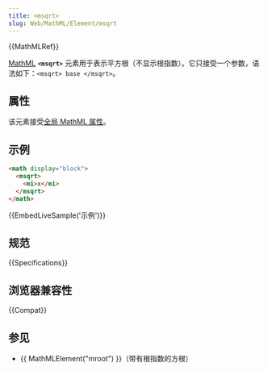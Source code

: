 ```yaml
---
title: <msqrt>
slug: Web/MathML/Element/msqrt
---
```


{{MathMLRef}}

[MathML](/zh-CN/docs/Web/MathML) **`<msqrt>`** 元素用于表示平方根（不显示根指数）。它只接受一个参数，语法如下：`<msqrt> base </msqrt>`。

## 属性

该元素接受[全局 MathML 属性](/zh-CN/docs/Web/MathML/Global_attributes)。

## 示例

```html
<math display="block">
  <msqrt>
    <mi>x</mi>
  </msqrt>
</math>
```

{{EmbedLiveSample('示例')}}

## 规范

{{Specifications}}

## 浏览器兼容性

{{Compat}}

## 参见

- {{ MathMLElement("mroot") }}（带有根指数的方根）
